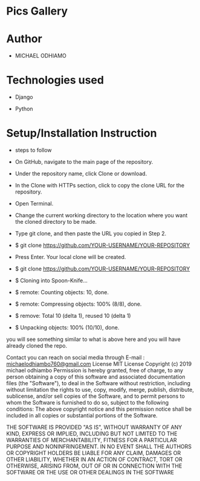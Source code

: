 # Pics Gallery
# Author
* MICHAEL ODHIAMO 

# Technologies used

* Django

* Python

# Setup/Installation Instruction
* steps to follow

* On GitHub, navigate to the main page of the repository.

* Under the repository name, click Clone or download.

* In the Clone with HTTPs section, click to copy the clone URL for the repository.

* Open Terminal.

* Change the current working directory to the location where you want the cloned directory to be made.

* Type git clone, and then paste the URL you copied in Step 2.

* $ git clone https://github.com/YOUR-USERNAME/YOUR-REPOSITORY

* Press Enter. Your local clone will be created.

* $ git clone https://github.com/YOUR-USERNAME/YOUR-REPOSITORY

* $ Cloning into Spoon-Knife...

* $ remote: Counting objects: 10, done.

* $ remote: Compressing objects: 100% (8/8), done.

* $ remove: Total 10 (delta 1), reused 10 (delta 1)

* $ Unpacking objects: 100% (10/10), done.

you will see something similar to what is above here and you will have already cloned the repo.

Contact
you can reach on social media through
E-mail : michaelodhiambo760@gmail.com
License
MIT License Copyright (c) 2019 michael odhiambo Permission is hereby granted, free of charge, to any person obtaining a copy of this software and associated documentation files (the "Software"), to deal in the Software without restriction, including without limitation the rights to use, copy, modify, merge, publish, distribute, sublicense, and/or sell copies of the Software, and to permit persons to whom the Software is furnished to do so, subject to the following conditions: The above copyright notice and this permission notice shall be included in all copies or substantial portions of the Software.

THE SOFTWARE IS PROVIDED "AS IS", WITHOUT WARRANTY OF ANY KIND, EXPRESS OR IMPLIED, INCLUDING BUT NOT LIMITED TO THE WARRANTIES OF MERCHANTABILITY, FITNESS FOR A PARTICULAR PURPOSE AND NONINFRINGEMENT. IN NO EVENT SHALL THE AUTHORS OR COPYRIGHT HOLDERS BE LIABLE FOR ANY CLAIM, DAMAGES OR OTHER LIABILITY, WHETHER IN AN ACTION OF CONTRACT, TORT OR OTHERWISE, ARISING FROM, OUT OF OR IN CONNECTION WITH THE SOFTWARE OR THE USE OR OTHER DEALINGS IN THE SOFTWARE
 
